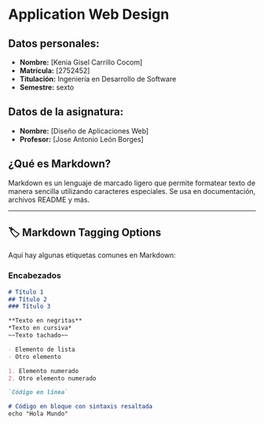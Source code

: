 # Application Web Design

## Datos personales:
- **Nombre:** [Kenia Gisel Carrillo Cocom]
- **Matrícula:** [2752452]
- **Titulación:** Ingeniería en Desarrollo de Software
- **Semestre:** sexto

## Datos de la asignatura:
- **Nombre:** [Diseño de Aplicaciones Web]
- **Profesor:** [Jose Antonio León Borges]

## ¿Qué es Markdown?
Markdown es un lenguaje de marcado ligero que permite formatear texto de manera sencilla utilizando caracteres especiales. Se usa en documentación, archivos README y más.

---

## 🏷️ Markdown Tagging Options  
Aquí hay algunas etiquetas comunes en Markdown:  

### **Encabezados**  
```md
# Título 1
## Título 2
### Título 3

**Texto en negritas**  
*Texto en cursiva*  
~~Texto tachado~~  

- Elemento de lista  
- Otro elemento  

1. Elemento numerado  
2. Otro elemento numerado  

`Código en línea`

# Código en bloque con sintaxis resaltada
echo "Hola Mundo"



